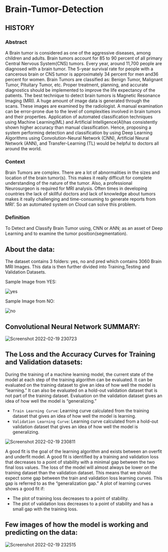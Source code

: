 # Brain-Tumor-Detection

## HISTORY


### Abstract
A Brain tumor is considered as one of the aggressive diseases, among children and adults. Brain tumors account for 85 to 90 percent of all primary Central Nervous System(CNS) tumors. Every year, around 11,700 people are diagnosed with a brain tumor. The 5-year survival rate for people with a cancerous brain or CNS tumor is approximately 34 percent for men and36 percent for women. Brain Tumors are classified as: Benign Tumor, Malignant Tumor, Pituitary Tumor, etc. Proper treatment, planning, and accurate diagnostics should be implemented to improve the life expectancy of the patients. The best technique to detect brain tumors is Magnetic Resonance Imaging (MRI). A huge amount of image data is generated through the scans. These images are examined by the radiologist. A manual examination can be error-prone due to the level of complexities involved in brain tumors and their properties.
Application of automated classification techniques using Machine Learning(ML) and Artificial Intelligence(AI)has consistently shown higher accuracy than manual classification. Hence, proposing a system performing detection and classification by using Deep Learning Algorithms using Convolution-Neural Network (CNN), Artificial Neural Network (ANN), and Transfer-Learning (TL) would be helpful to doctors all around the world.

### Context
Brain Tumors are complex. There are a lot of abnormalities in the sizes and location of the brain tumor(s). This makes it really difficult for complete understanding of the nature of the tumor. Also, a professional Neurosurgeon is required for MRI analysis. Often times in developing countries the lack of skillful doctors and lack of knowledge about tumors makes it really challenging and time-consuming to generate reports from MRI’. So an automated system on Cloud can solve this problem.

### Definition
To Detect and Classify Brain Tumor using, CNN or ANN; as an asset of Deep Learning and to examine the tumor position(segmentation).


## About the data:
The dataset contains 3 folders: yes, no and pred which contains 3060 Brain MRI Images. This data is then further divided into Training,Testing and Validation Datasets.

Sample Image from YES:

![yes](https://user-images.githubusercontent.com/56751947/154831360-bb8e8c7f-3a18-435c-bfa5-291518df8261.png)

Sample Image from NO:

![no](https://user-images.githubusercontent.com/56751947/154831377-cdf30d6e-c036-46d4-a310-15a2b624a0bb.png)


## Convolutional Neural Network SUMMARY:
![Screenshot 2022-02-19 230723](https://user-images.githubusercontent.com/56751947/154832529-f6205e71-b0a6-4d59-ba86-a9d75bdd8a2b.jpg)


## The Loss and the Accuracy Curves for Training and Validation datasets:

During the training of a machine learning model, the current state of the model at each step of the training algorithm can be evaluated. It can be evaluated on the training dataset to give an idea of how well the model is “learning.” It can also be evaluated on a hold-out validation dataset that is not part of the training dataset. Evaluation on the validation dataset gives an idea of how well the model is “generalizing.”

- `Train Learning Curve`: Learning curve calculated from the training dataset that gives an idea of how well the model is learning.
- `Validation Learning Curve`: Learning curve calculated from a hold-out validation dataset that gives an idea of how well the model is generalizing.

![Screenshot 2022-02-19 230811](https://user-images.githubusercontent.com/56751947/154832672-76c6560c-6ea3-4a25-9a2a-11e559fa11ea.jpg)

A good fit is the goal of the learning algorithm and exists between an overfit and underfit model.
A good fit is identified by a training and validation loss that decreases to a point of stability with a minimal gap between the two final loss values.
The loss of the model will almost always be lower on the training dataset than the validation dataset. This means that we should expect some gap between the train and validation loss learning curves. This gap is referred to as the “generalization gap.”
A plot of learning curves shows a good fit if:
- The plot of training loss decreases to a point of stability.
- The plot of validation loss decreases to a point of stability and has a small gap with the training loss. 


## Few images of how the model is working and predicting on the data:

![Screenshot 2022-02-19 232515](https://user-images.githubusercontent.com/56751947/154832840-be4c869a-9767-49ea-aacb-ab59347dadc3.jpg)

